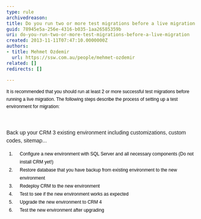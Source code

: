 ```yaml
---
type: rule
archivedreason: 
title: Do you run two or more test migrations before a live migration
guid: 78945e5a-256e-4316-b035-1aa26585359b
uri: do-you-run-two-or-more-test-migrations-before-a-live-migration
created: 2013-11-11T07:47:10.0000000Z
authors:
- title: Mehmet Ozdemir
  url: https://ssw.com.au/people/mehmet-ozdemir
related: []
redirects: []

---
```



<span style="color&#58;#000000;font-family&#58;verdana, sans-serif;font-size&#58;12px;line-height&#58;1.6;">It is recommended that you should run at least 2 or more successful test migrations before running a live migration. The following steps describe the process of setting up a test environment for migration&#58;</span><br>
<br><excerpt class='endintro'></excerpt><br>
<p>​<span style="font-size&#58;1em;line-height&#58;21px;font-family&#58;verdana, sans-serif;">Back up your CRM 3 existing environment including customizations, custom codes, sitemap...</span></p><ol style="padding-left&#58;0px;margin-left&#58;10px;font-family&#58;verdana, sans-serif;font-size&#58;12px;line-height&#58;17px;color&#58;#000000;"><li style="padding-bottom&#58;0px;padding-left&#58;15px;margin-left&#58;10px;font-size&#58;1em;line-height&#58;21px;">Configure a new environment with SQL Server and all necessary components (Do not install CRM yet!)</li><li style="padding-bottom&#58;0px;padding-left&#58;15px;margin-left&#58;10px;font-size&#58;1em;line-height&#58;21px;">Restore database that you have backup from existing environment​ to the new environment</li><li style="padding-bottom&#58;0px;padding-left&#58;15px;margin-left&#58;10px;font-size&#58;1em;line-height&#58;21px;">Redeploy CRM to the new environment</li><li style="padding-bottom&#58;0px;padding-left&#58;15px;margin-left&#58;10px;font-size&#58;1em;line-height&#58;21px;">Test to see if the new environment works as expected</li><li style="padding-bottom&#58;0px;padding-left&#58;15px;margin-left&#58;10px;font-size&#58;1em;line-height&#58;21px;">Upgrade the new environment to CRM 4</li><li style="padding-bottom&#58;0px;padding-left&#58;15px;margin-left&#58;10px;font-size&#58;1em;line-height&#58;21px;">Test the new environment after upgrading​</li></ol>


